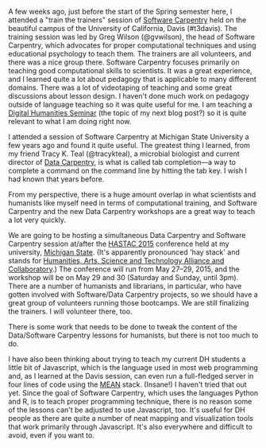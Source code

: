 <!--
.. title: Now a Certified Data/Software Carpentry Trainer
.. slug: certified-datasoftware-carpentry-trainer
.. date: 2015-01-25 23:59:26 UTC
.. tags: software-carpentry, data-carpentry, coding, javascript,
.. link:
.. description:
.. type: text
-->

A few weeks ago, just before the start of the Spring semester here, I attended a "train the trainers" session of
[Software Carpentry](@swcarpentry) held on the beautiful campus of the  University of California, Davis (#t3davis). The training session was led by Greg Wilson (@gvwilson), the head of Software Carpentry, which advocates for proper computational techniques and using educational psychology to teach them. The trainers are all volunteers, and there was a nice group there. Software Carpentry focuses primarily on teaching good computational skills to scientists. It was a great experience, and I learned quite a lot about pedagogy that is applicable to many different domains. There was a lot of videotaping of teaching and some great discussions about lesson design. I haven't done much work on pedagogy outside of language teaching so it was quite useful for me. I am teaching a [Digital Humanities Seminar] (the topic of my next blog post?) so it is quite relevant to what I am doing right now.

I attended a session of Software Carpentry at Michigan State University a few years ago and found it quite useful. The greatest thing I learned, from my friend Tracy K. Teal (@tracykteal), a microbial biologist and current director of [Data Carpentry](@datacarpentry), is what is called tab completion—a way to complete a command on the command line by hitting the tab key. I wish I had known that years before.

From my perspective, there is a huge amount overlap in what scientists and humanists like myself need in terms of computational training, and Software Carpentry and the new Data Carpentry workshops are a great way to teach a lot very quickly.

We are going to be hosting a simultaneous Data Carpentry and Software Carpentry session at/after the [HASTAC 2015] conference held at my university, [Michigan State]. (It's apparently pronounced 'hay stack' and stands for [Humanities, Arts, Science and Technology Alliance and Collaboratory].) The conference will run from May 27–29, 2015, and the workshop will be on May 29 and 30 (Saturday and Sunday, until 3pm).  There are a number of humanists and librarians, in particular, who have gotten involved with Software/Data Carpentry projects, so we should have a great group of volunteers running those bootcamps. We are still finalizing the trainers. I will volunteer there, too.

There is some work that needs to be done to tweak the content of the Data/Software Carpentry lessons for humanists, but there is not too much to do.

I have also been thinking about trying to teach my current DH students a little bit of Javascript, which is the language used in most web programming and, as I learned at the Davis session, can even run a full-fledged server in four lines of code using the [MEAN] stack. (Insane!) I haven't tried that out yet. Since the goal of Software Carpentry, which uses the languages Python and R, is to teach proper programming technique, there is no reason some of the lessons can't be adjusted to use Javascript, too. It's useful for DH people as there are quite a number of neat mapping and visualization tools that work primarily through Javascript. It's also everywhere and difficult to avoid, even if you want to.

[Python]: http://python.org
[Michigan State]: http://msu.edu
[MEAN]: http://en.wikipedia.org/wiki/MEAN
[Humanities, Arts, Science and Technology Alliance and Collaboratory]: http://www.hastac.org
[HASTAC 2015]: http://hastac2015.org
[Digital Humanities Seminar]:http://seanpue.githubi.io/al340
[Software Carpentry]:  http://software-carpentry.org
[Data Carpentry]: http://datacarpentry.org
